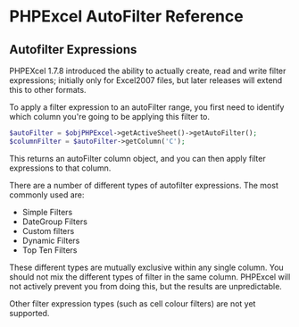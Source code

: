 # PHPExcel AutoFilter Reference 


## Autofilter Expressions

PHPEXcel 1.7.8 introduced the ability to actually create, read and write filter expressions; initially only for Excel2007 files, but later releases will extend this to other formats.

To apply a filter expression to an autoFilter range, you first need to identify which column you're going to be applying this filter to.

```php
$autoFilter = $objPHPExcel->getActiveSheet()->getAutoFilter();
$columnFilter = $autoFilter->getColumn('C');
```

This returns an autoFilter column object, and you can then apply filter expressions to that column.

There are a number of different types of autofilter expressions. The most commonly used are:

 - Simple Filters
 - DateGroup Filters
 - Custom filters
 - Dynamic Filters
 - Top Ten Filters

These different types are mutually exclusive within any single column. You should not mix the different types of filter in the same column. PHPExcel will not actively prevent you from doing this, but the results are unpredictable.

Other filter expression types (such as cell colour filters) are not yet supported.
